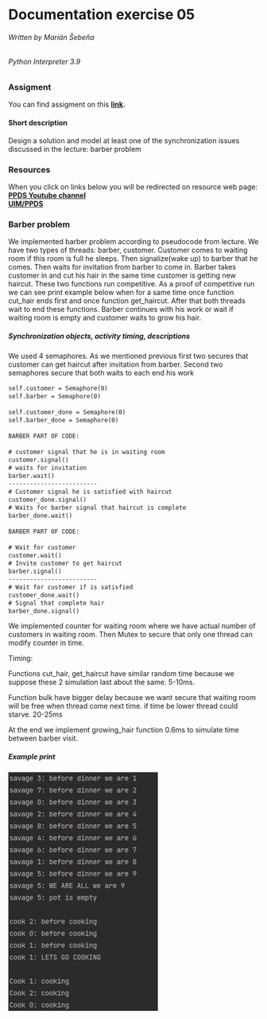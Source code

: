 # Documentation exercise 05
###### Written by Marián Šebeňa
###### Python Interpreter 3.9
### Assigment 
You can find assigment on this  **[link](https://uim.fei.stuba.sk/i-ppds/6-cvicenie-menej-klasicke-synchronizacne-problemy/).** 
#### Short description 
Design a solution and model at least one of the synchronization issues discussed in the lecture:
barber problem
### Resources
When you click on links below you will be redirected on resource web page: </br>
**[PPDS Youtube channel](https://www.youtube.com/channel/UCnTxtvNFlicb2Mn0a6w8N-A)** <br/>
**[UIM/PPDS](https://uim.fei.stuba.sk/predmet/i-ppds/)** <br/>

### Barber problem

We implemented barber problem according to pseudocode from lecture. We have two types of threads: barber, customer.
Customer comes to waiting room if this room is full he sleeps. Then signalize(wake up) to barber that he comes. Then waits
for invitation from barber to come in. Barber takes customer in and cut his hair in the same time 
customer is getting new haircut. These two functions run competitive. As a proof of competitive run we can see
print example below when for a same time once function cut_hair ends first and once function get_haircut. After that both threads 
wait to end these functions. Barber continues with his work or wait if waiting room is empty and customer waits to grow his hair. 
##### Synchronization objects, activity timing, descriptions
We used 4 semaphores. As we mentioned previous first two secures that customer can get haircut after invitation from barber. 
Second two semaphores secure that both waits to each end his work

```
self.customer = Semaphore(0)
self.barber = Semaphore(0)

self.customer_done = Semaphore(0)
self.barber_done = Semaphore(0)

BARBER PART OF CODE:

# customer signal that he is in waiting room
customer.signal() 
# waits for invitation
barber.wait()
-------------------------
# Customer signal he is satisfied with haircut
customer_done.signal()
# Waits for barber signal that haircut is complete
barber_done.wait()

BARBER PART OF CODE:

# Wait for customer 
customer.wait()
# Invite customer to get haircut
barber.signal()
-------------------------
# Wait for customer if is satisfied
customer_done.wait()
# Signal that complete hair
barber_done.signal()
```
We implemented counter for waiting room where we have actual number of customers in waiting room. Then Mutex to secure
that only one thread can modify counter in time.

Timing:

Functions cut_hair, get_haircut have similar random time because we suppose these 2 simulation last about the same. 5-10ms.

Function bulk have bigger delay because we want secure that waiting room will be free when thread come next time. 
if time be lower thread could starve. 20-25ms

At the end we implement growing_hair function 0.6ms to simulate time between barber visit.
##### Example print

![plot](./img/ll.jpg)



